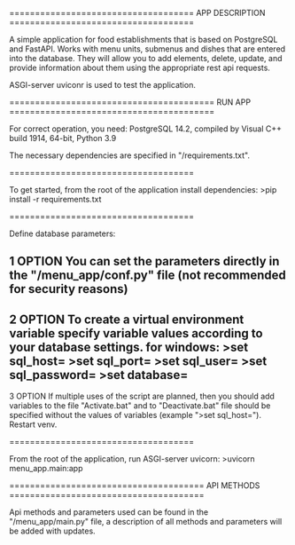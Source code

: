 ==================================== APP DESCRIPTION ====================================

A simple application for food establishments that is based on PostgreSQL and FastAPI.
Works with menu units, submenus and dishes that are entered into the database. They will allow you to add elements, delete, update, and provide information about them using the appropriate rest api requests.

ASGI-server uviconr is used to test the application.

======================================== RUN APP ========================================

For correct operation, you need:
    PostgreSQL 14.2, compiled by Visual C++ build 1914, 64-bit,
    Python 3.9

The necessary dependencies are specified in "/requirements.txt".

====================================

To get started, from the root of the application install dependencies:
    >pip install -r requirements.txt

====================================

Define database parameters:

1 OPTION
You can set the parameters directly in the "/menu_app/conf.py" file (not recommended for security reasons)
------------------------------------
2 OPTION
To create a virtual environment variable specify variable values according to your database settings.
    for windows:
        >set sql_host=<host-ip>
        >set sql_port=<host-port>
        >set sql_user=<database user>
        >set sql_password=<database password>
        >set database=<database name>
------------------------------------
3 OPTION
If multiple uses of the script are planned, then you should add variables to the file "Activate.bat" and to "Deactivate.bat" file should be specified without the values of variables (example ">set sql_host="). Restart venv.

====================================

From the root of the application, run ASGI-server uvicorn:
    >uvicorn menu_app.main:app

====================================== API METHODS ======================================

Api methods and parameters used can be found in the "/menu_app/main.py" file, a description of all methods and parameters will be added with updates.